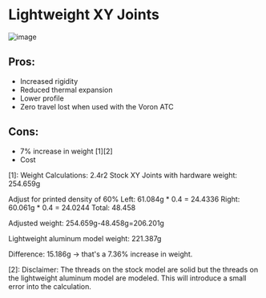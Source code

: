 # Lightweight XY Joints

![image](https://user-images.githubusercontent.com/104525636/179417942-0a88ca0e-ee5f-4aaa-84ac-57b2c0bef763.png)

## Pros: 
- Increased rigidity
- Reduced thermal expansion 
- Lower profile 
- Zero travel lost when used with the Voron ATC

## Cons: 
- 7% increase in weight [1][2]
- Cost

[1]: Weight Calculations: 2.4r2 Stock XY Joints with hardware weight: 254.659g

Adjust for printed density of 60% Left: 61.084g * 0.4 = 24.4336 Right: 60.061g * 0.4 = 24.0244 Total: 48.458

Adjusted weight: 254.659g-48.458g=206.201g

Lightweight aluminum model weight: 221.387g

Difference: 15.186g -> that's a 7.36% increase in weight.

[2]: Disclaimer: The threads on the stock model are solid but the threads on the lightweight aluminum model are modeled. This will introduce a small error into the calculation.
